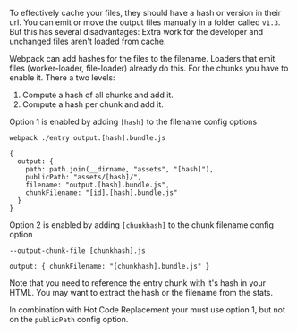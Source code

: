 To effectively cache your files, they should have a hash or version in their url. You can emit or move the output files manually in a folder called `v1.3`. But this has several disadvantages: Extra work for the developer and unchanged files aren't loaded from cache.

Webpack can add hashes for the files to the filename. Loaders that emit files (worker-loader, file-loader) already do this. For the chunks you have to enable it. There a two levels:

1. Compute a hash of all chunks and add it.
2. Compute a hash per chunk and add it.

Option 1 is enabled by adding `[hash]` to the filename config options

`webpack ./entry output.[hash].bundle.js`

```
{
  output: {
    path: path.join(__dirname, "assets", "[hash]"),
    publicPath: "assets/[hash]/",
    filename: "output.[hash].bundle.js",
    chunkFilename: "[id].[hash].bundle.js"
  }
}
```

Option 2 is enabled by adding `[chunkhash]` to the chunk filename config option

`--output-chunk-file [chunkhash].js`

`output: { chunkFilename: "[chunkhash].bundle.js" }`

Note that you need to reference the entry chunk with it's hash in your HTML. You may want to extract the hash or the filename from the stats.

In combination with Hot Code Replacement your must use option 1, but not on the `publicPath` config option.
